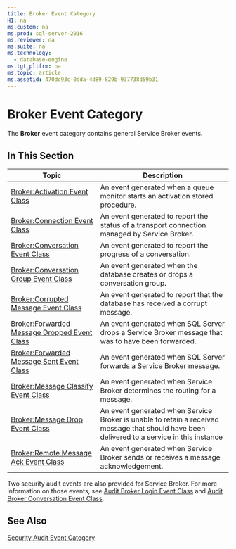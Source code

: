 ```yaml
---
title: Broker Event Category
H1: na
ms.custom: na
ms.prod: sql-server-2016
ms.reviewer: na
ms.suite: na
ms.technology: 
  - database-engine
ms.tgt_pltfrm: na
ms.topic: article
ms.assetid: 470dc93c-0dda-4d89-829b-937738d59b31
---
```

# Broker Event Category
  The **Broker** event category contains general Service Broker events.  
  
## In This Section  
  
|Topic|Description|  
|-----------|-----------------|  
|[Broker:Activation Event Class](../Topic/Broker:Activation%20Event%20Class.md)|An event generated when a queue monitor starts an activation stored procedure.|  
|[Broker:Connection Event Class](../Topic/Broker:Connection%20Event%20Class.md)|An event generated to report the status of a transport connection managed by Service Broker.|  
|[Broker:Conversation Event Class](../Topic/Broker:Conversation%20Event%20Class.md)|An event generated to report the progress of a conversation.|  
|[Broker:Conversation Group Event Class](../Topic/Broker:Conversation%20Group%20Event%20Class.md)|An event generated when the database creates or drops a conversation group.|  
|[Broker:Corrupted Message Event Class](../Topic/Broker:Corrupted%20Message%20Event%20Class.md)|An event generated to report that the database has received a corrupt message.|  
|[Broker:Forwarded Message Dropped Event Class](../Topic/Broker:Forwarded%20Message%20Dropped%20Event%20Class.md)|An event generated when SQL Server drops a Service Broker message that was to have been forwarded.|  
|[Broker:Forwarded Message Sent Event Class](../Topic/Broker:Forwarded%20Message%20Sent%20Event%20Class.md)|An event generated when SQL Server forwards a Service Broker message.|  
|[Broker:Message Classify Event Class](../Topic/Broker:Message%20Classify%20Event%20Class.md)|An event generated when Service Broker determines the routing for a message.|  
|[Broker:Message Drop Event Class](../Topic/Broker:Message%20Drop%20Event%20Class.md)|An event generated when Service Broker is unable to retain a received message that should have been delivered to a service in this instance|  
|[Broker:Remote Message Ack Event Class](../Topic/Broker:Remote%20Message%20Ack%20Event%20Class.md)|An event generated when Service Broker sends or receives a message acknowledgement.|  
  
 Two security audit events are also provided for Service Broker. For more information on those events, see [Audit Broker Login Event Class](../../Topics/TopicNameNotContainA/Audit-Broker-Login-Event-Class.md) and [Audit Broker Conversation Event Class](../../Topics/TopicNameNotContainA/Audit-Broker-Conversation-Event-Class.md).  
  
## See Also  
 [Security Audit Event Category](../../Topics/TopicNameNotContainA/Security-Audit-Event-Category.md)  
  
  